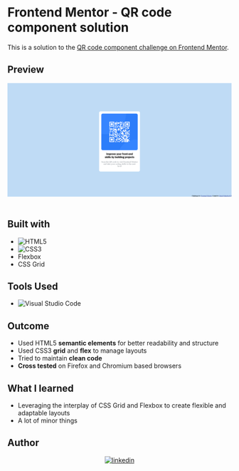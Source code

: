 # Frontend Mentor - QR code component solution

This is a solution to the [QR code component challenge on Frontend Mentor](https://www.frontendmentor.io/challenges/qr-code-component-iux_sIO_H).

## Preview

<div align="center">
  <img src="./Screenshot/Screenshot.png">
</div>

<br>

## Built with

- ![HTML5](https://img.shields.io/badge/html5-%23E34F26.svg?style=for-the-badge&logo=html5&logoColor=white)   
- ![CSS3](https://img.shields.io/badge/css3-%231572B6.svg?style=for-the-badge&logo=css3&logoColor=white)  
- Flexbox
- CSS Grid

## Tools Used

- ![Visual Studio Code](https://img.shields.io/badge/Visual%20Studio%20Code-0078d7.svg?style=for-the-badge&logo=visual-studio-code&logoColor=white) 

## Outcome

* Used HTML5 **semantic elements** for better readability and structure
* Used CSS3 **grid** and **flex** to manage layouts
* Tried to maintain **clean code**
* **Cross tested** on Firefox and Chromium based browsers

## What I learned

* Leveraging the interplay of CSS Grid and Flexbox to create flexible and adaptable layouts
* A lot of minor things

## Author

<div align="center">

<a href="https://linkedin.com/in/sahadmahaboobp" target="_blank">
<img src="https://img.shields.io/badge/linkedin:  sahadmahaboobp-%2300acee.svg?color=405DE6&style=for-the-badge&logo=linkedin&logoColor=white" alt=linkedin style="margin-bottom: 5px;"/>
</a>

</div>